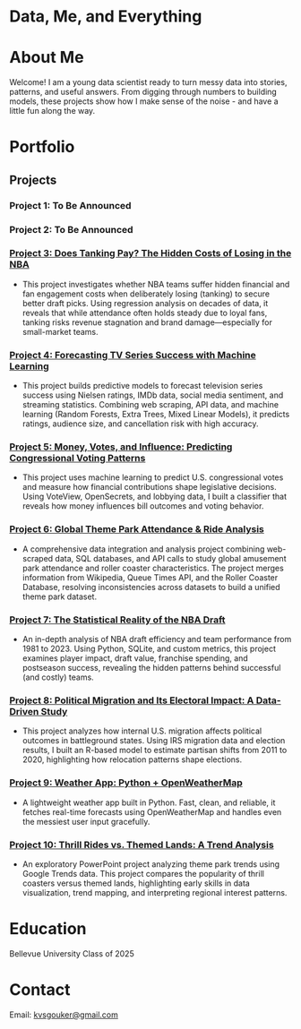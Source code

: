 # Data, Me, and Everything

# About Me
Welcome! I am a young data scientist ready to turn messy data into stories, patterns, and useful answers. From digging through numbers to building models, these projects show how I make sense of the noise - and have a little fun along the way.

# Portfolio

## Projects

### Project 1: To Be Announced

### Project 2: To Be Announced

### [Project 3: Does Tanking Pay? The Hidden Costs of Losing in the NBA](https://github.com/kvsgouker/final-project-portfolio/tree/main/basketball-tanking-costs)
- This project investigates whether NBA teams suffer hidden financial and fan engagement costs when deliberately losing (tanking) to secure better draft picks. Using regression analysis on decades of data, it reveals that while attendance often holds steady due to loyal fans, tanking risks revenue stagnation and brand damage—especially for small-market teams.

### [Project 4: Forecasting TV Series Success with Machine Learning](https://github.com/kvsgouker/final-project-portfolio/tree/main/imdb-project)
- This project builds predictive models to forecast television series success using Nielsen ratings, IMDb data, social media sentiment, and streaming statistics. Combining web scraping, API data, and machine learning (Random Forests, Extra Trees, Mixed Linear Models), it predicts ratings, audience size, and cancellation risk with high accuracy.

### [Project 5: Money, Votes, and Influence: Predicting Congressional Voting Patterns](https://github.com/kvsgouker/final-project-portfolio/tree/main/politician-voting-prediction)
- This project uses machine learning to predict U.S. congressional votes and measure how financial contributions shape legislative decisions. Using VoteView, OpenSecrets, and lobbying data, I built a classifier that reveals how money influences bill outcomes and voting behavior.

### [Project 6: Global Theme Park Attendance & Ride Analysis](https://github.com/kvsgouker/final-project-portfolio/tree/main/theme-park-popularity)
- A comprehensive data integration and analysis project combining web-scraped data, SQL databases, and API calls to study global amusement park attendance and roller coaster characteristics. The project merges information from Wikipedia, Queue Times API, and the Roller Coaster Database, resolving inconsistencies across datasets to build a unified theme park dataset.

### [Project 7: The Statistical Reality of the NBA Draft](https://github.com/kvsgouker/final-project-portfolio/tree/main/basketball-win-shares)
- An in-depth analysis of NBA draft efficiency and team performance from 1981 to 2023. Using Python, SQLite, and custom metrics, this project examines player impact, draft value, franchise spending, and postseason success, revealing the hidden patterns behind successful (and costly) teams.

### [Project 8: Political Migration and Its Electoral Impact: A Data-Driven Study](https://github.com/kvsgouker/final-project-portfolio/tree/main/political-migration-project)
- This project analyzes how internal U.S. migration affects political outcomes in battleground states. Using IRS migration data and election results, I built an R-based model to estimate partisan shifts from 2011 to 2020, highlighting how relocation patterns shape elections.

### [Project 9: Weather App: Python + OpenWeatherMap](https://github.com/kvsgouker/final-project-portfolio/tree/main/weather)
- A lightweight weather app built in Python. Fast, clean, and reliable, it fetches real-time forecasts using OpenWeatherMap and handles even the messiest user input gracefully.

### [Project 10: Thrill Rides vs. Themed Lands: A Trend Analysis](https://github.com/kvsgouker/final-project-portfolio/tree/main/theme-parks-vs-amusement-parks)
- An exploratory PowerPoint project analyzing theme park trends using Google Trends data. This project compares the popularity of thrill coasters versus themed lands, highlighting early skills in data visualization, trend mapping, and interpreting regional interest patterns.

# Education
Bellevue University Class of 2025

# Contact
Email: kvsgouker@gmail.com
